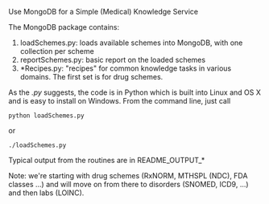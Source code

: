 Use MongoDB for a Simple (Medical) Knowledge Service

The MongoDB package contains:

1. loadSchemes.py: loads available schemes into MongoDB, with one collection per scheme
2. reportSchemes.py: basic report on the loaded schemes
3. *Recipes.py: "recipes" for common knowledge tasks in various domains. The first set is for drug schemes.
 
As the _.py_ suggests, the code is in Python which is built into Linux and OS X and is easy to install on Windows. From the command line, just
call 

    python loadSchemes.py

or 

    ./loadSchemes.py

Typical output from the routines are in README_OUTPUT_*

Note: we're starting with drug schemes (RxNORM, MTHSPL (NDC), FDA classes ...) and will move on from there to disorders (SNOMED, ICD9, ...) and then labs (LOINC).
